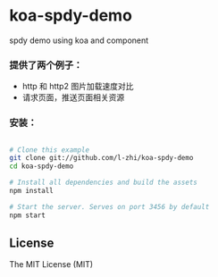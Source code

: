# koa-spdy-demo
spdy demo using koa and component

### 提供了两个例子：
- http 和 http2 图片加载速度对比
- 请求页面，推送页面相关资源

### 安装：
```bash

# Clone this example
git clone git://github.com/l-zhi/koa-spdy-demo
cd koa-spdy-demo

# Install all dependencies and build the assets
npm install

# Start the server. Serves on port 3456 by default
npm start
```

## License

The MIT License (MIT)